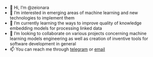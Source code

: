 - 👋 Hi, I’m @zeionara
- 👀 I’m interested in emerging areas of machine learning and new technologies to implement them
- 🌱 I’m currently learning the ways to improve quality of knowledge embedding models for processing linked data
- 💞️ I’m looking to collaborate on various projects concerning machine learning models engineering as well as creation of inventive tools for software development in general
- 📫 You can reach me through [telegram](https://t.me/zeionara) or [email](mailto:zeionara@gmail.com)

<!---
zeionara/zeionara is a ✨ special ✨ repository because its `README.md` (this file) appears on your GitHub profile.
You can click the Preview link to take a look at your changes.
--->
